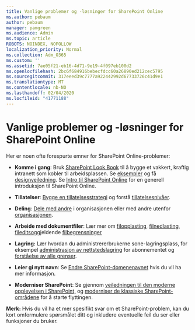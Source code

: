 ```yaml
---
title: Vanlige problemer og -løsninger for SharePoint Online
ms.author: pebaum
author: pebaum
manager: pamgreen
ms.audience: Admin
ms.topic: article
ROBOTS: NOINDEX, NOFOLLOW
localization_priority: Normal
ms.collection: Adm_O365
ms.custom: ''
ms.assetid: 7ae05f21-eb16-4d71-9e19-4f097eb100d2
ms.openlocfilehash: 2bc6f684916bebecfdcc60a26890ed212cec5795
ms.sourcegitcommit: 317eeed39c7777a922442992d67733726c41d9e1
ms.translationtype: MT
ms.contentlocale: nb-NO
ms.lasthandoff: 02/04/2020
ms.locfileid: "41771188"
---
```

# <a name="sharepoint-online-common-issues-and-resolutions"></a>Vanlige problemer og -løsninger for SharePoint Online

Her er noen ofte forespurte emner for SharePoint Online-problemer:

- **Komme i gang**: Bruk [SharePoint Look Book](https://lookbook.microsoft.com/assets/SharePoint_lookbook_2019.pdf) til å bygge et vakkert, kraftig intranett som kobler til arbeidsplassen. Se [eksempler](https://lookbook.microsoft.com/) og få [designveiledning](https://spdesign.azurewebsites.net/). Se [Intro til SharePoint Online](https://docs.microsoft.com/sharepoint/introduction) for en generell introduksjon til SharePoint Online.

- **Tillatelser**: [Bygge en tillatelsesstrategi](https://docs.microsoft.com/sharepoint/default-sharepoint-groups) og forstå [tillatelsesnivåer](https://docs.microsoft.com/sharepoint/understanding-permission-levels).

- **Deling**: [Dele med andre](https://docs.microsoft.com/sharepoint/default-sharepoint-groups) i organisasjonen eller med andre utenfor [organisasjonen](https://docs.microsoft.com/sharepoint/external-sharing-overview).

- **Arbeide med dokumentfiler**: Lær mer om [filopplasting](https://support.office.com/article/Upload-a-folder-or-files-to-a-document-library-eb18fcba-c953-4d45-8d90-8da66edeacdb), [filnedlasting](https://support.office.com/article/Download-files-and-folders-from-OneDrive-or-SharePoint-5c7397b7-19c7-4893-84fe-d02e8fa5df05), [fileditsog](https://support.office.com/article/Edit-a-document-in-a-document-library-02d8497f-1c13-4114-949a-b8466f639b07)gjeldende [filbegrensninger](https://support.office.com/article/invalid-file-names-and-file-types-in-onedrive-onedrive-for-business-and-sharepoint-64883a5d-228e-48f5-b3d2-eb39e07630fa)

- **Lagring:** Lær hvordan du administrerer</a>brukerne sone-lagringsplass, for eksempel [administrasjon av nettstedslagring](https://docs.microsoft.com/sharepoint/manage-site-collection-storage-limits) for abonnementet og [forståelse av alle grenser](https://docs.microsoft.com/office365/servicedescriptions/sharepoint-online-service-description/sharepoint-online-limits).

- **Leier gi nytt navn**: Se [Endre SharePoint-domenenavnet](https://docs.microsoft.com/sharepoint/change-your-sharepoint-domain-name) hvis du vil ha mer informasjon.

- **Moderniser SharePoint**: Se gjennom [veiledningen til den moderne opplevelsen i SharePoint,](https://docs.microsoft.com/sharepoint/guide-to-sharepoint-modern-experience) og [moderniser de klassiske SharePoint-områdene](https://docs.microsoft.com/sharepoint/dev/transform/modernize-classic-sites) for å starte flyttingen.

**Merk:** Hvis du vil ha et mer spesifikt svar om et SharePoint-problem, kan du kort omformulere spørsmålet ditt og inkludere eventuelle feil du ser eller funksjoner du bruker.